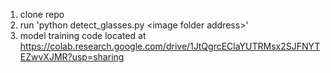 1. clone repo
2. run 'python detect_glasses.py \<image folder address\>'
3. model training code located at
https://colab.research.google.com/drive/1JtQgrcEClaYUTRMsx2SJFNYTEZwvXJMR?usp=sharing
